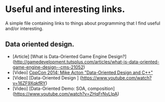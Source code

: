 Useful and interesting links.
=============================

A simple file containing links to things about programming that I find useful and/or interesting.


Data oriented design.
---------------------

-   [Article] [What is Data-Oriented Game Engine Design?]             (http://gamedevelopment.tutsplus.com/articles/what-is-data-oriented-game-engine-design--cms-21052)
-   [Video]   [CppCon 2014: Mike Acton "Data-Oriented Design and C++"](https://www.youtube.com/watch?v=rX0ItVEVjHc)
-   [Video]   [Data-Oriented Design ]                                 (https://www.youtube.com/watch?v=16ZF9XqkfRY)
-   [Video]   [Data-Oriented Demo: SOA, composition]                  (https://www.youtube.com/watch?v=ZHqFrNyLlpA)
